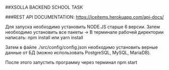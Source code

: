 ##XSOLLA BACKEND SCHOOL TASK

###REST API DOCUMENTATION: https://iceitems.herokuapp.com/api-docs/


Для запуска необходимо установить NODE.JS старше 6 версии.
Затем необходимо установить все пакеты -> В терминале рабочей директории написать: npm install или yarn install

Затем в файле ./src/config/config.json необходимо установить верные данные от БД (можно использовать PostgreSQL, MySQL, MariaDB).

После этого запустить программу через терминал npm start
